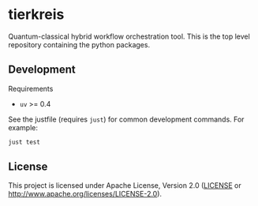 # tierkreis

Quantum-classical hybrid workflow orchestration tool.
This is the top level repository containing the python packages.

## Development
Requirements
- `uv` >= 0.4


See the justfile (requires `just`) for common development commands. For example:

```sh
just test
```

## License

This project is licensed under Apache License, Version 2.0 ([LICENSE][] or http://www.apache.org/licenses/LICENSE-2.0).


  [LICENSE]: https://github.com/CQCL/tierkreis/blob/main/LICENCE
